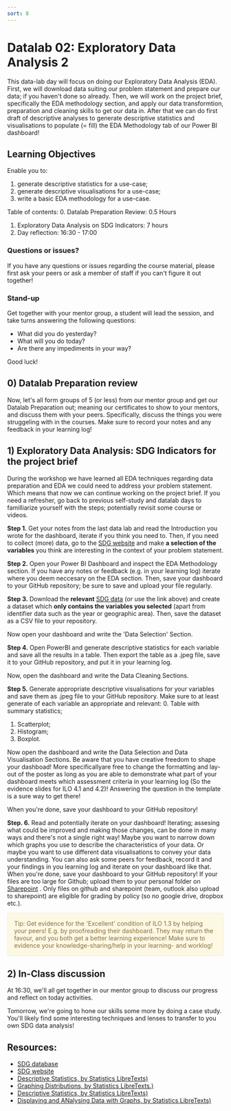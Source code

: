 ```yaml
---
sort: 8
---
```


# Datalab 02: Exploratory Data Analysis 2

This data-lab day will focus on doing our Exploratory Data Analysis (EDA). First, we will download data suiting our problem statement and prepare our data; if you haven't done so already. Then, we will work on the project brief, specifically the EDA methodology section, and apply our data transformtion, preparation and cleaning skills to get our data in. After that we can do first draft of descriptive analyses to generate descriptive statistics and visualisations to populate (= fill) the EDA Methodology tab of our Power BI dashboard!

## Learning Objectives
Enable you to:
1. generate descriptive statistics for a use-case;
2. generate descriptive visualisations for a use-case;
3. write a basic EDA methodology for a use-case.

Table of contents:
0. Datalab Preparation Review: 0.5 Hours
1. Exploratory Data Analysis on SDG Indicators: 7 hours
2. Day reflection: 16:30 - 17:00

### Questions or issues?
If you have any questions or issues regarding the course material, please first ask your peers or ask a member of staff if you can't figure it out together!

### Stand-up
Get together with your mentor group, a student will lead the session, and take turns answering the following questions:
- What did you do yesterday?
- What will you do today?
- Are there any impediments in your way?

Good luck!

## 0) Datalab Preparation review
Now, let's all form groups of 5 (or less) from our mentor group and get our Datalab Preparation out; meaning our certificates to show to your mentors, and discuss them with your peers. Specifically, discuss the things you were struggeling with in the courses. Make sure to record your notes and any feedback in your learning log!

## 1) Exploratory Data Analysis: SDG Indicators for the project brief
During the workshop we have learned all EDA techniques regarding data preparation and EDA we could need to address your problem statement. Which means that now we can continue working on the project brief. If you need a refresher, go back to previous self-study and datalab days to familliarize yourself with the steps; potentially revisit some course or videos.

**Step 1.** Get your notes from the last data lab and read the Introduction you wrote for the dashboard, iterate if you think you need to. Then, if you need to collect (more) data, go to the [SDG website](https://sdg-tracker.org/) and make **a selection of the variables** you think are interesting in the context of your problem statement.

**Step 2.** Open your Power BI Dashboard and inspect the EDA Methodology section. If you have any notes or feedback (e.g. in your learning log) iterate where you deem neccesary on the EDA section. Then, save your dashboard to your GitHub repository; be sure to save and upload your file regularly.

**Step 3.** Download the **relevant** [SDG data](https://unstats.un.org/sdgs/dataportal/) (or use the link above) and create a dataset which **only contains the variables you selected** (apart from identifier data such as the year or geographic area). Then, save the dataset as a CSV file to your repository.

Now open your dashboard and write the 'Data Selection' Section.


**Step 4.** Open PowerBI and generate descriptive statistics for each variable and save all the results in a table. Then export the table as a .jpeg file, save it to your GitHub repository, and put it in your learning log.

Now, open the dashboard and write the Data Cleaning Sections.


**Step 5.** Generate appropriate descriptive visualisations for your variables and save them as .jpeg file to your GitHub repository. Make sure to at least generate of each variable an appropriate and relevant:
0. Table with summary statistics;
1. Scatterplot;
2. Histogram;
3. Boxplot.

Now open the dashboard and write the Data Selection and Data Visualisation Sections. Be aware that you have creative freedom to shape your dashboad! More specificallyare free to change the formatting and lay-out of the poster as long as you are able to demonstrate what part of your dashboard meets which assessment criteria in your learning log (So the evidence slides for ILO 4.1 and 4.2)! Answering the question in the template is a sure way to get there! 

When you're done, save your dashboard to your GitHub repository! 

**Step. 6.** Read and potentially iterate on your dashboard! Iterating; assesing what could be improved and making those changes, can be done in many ways and there's not a single right way! Maybe you want to narrow down which graphs you use to describe the characteristics of your data. Or maybe you want to use different data visualisations to convey your data understanding. You can also ask some peers for feedback, record it and your findings in you learning log and iterate on your dashboard like that. 
When you're done, save your dashboard to your GitHub repository! If your files are too large for Github; upload them to your personal folder on [Sharepoint](www.edubuas.sharepoint.com) . Only files on github and sharepoint (team, outlook also upload to sharepoint) are eligible for grading by policy (so no google drive, dropbox etc.). 

<div style="padding: 15px; border: 1px solid transparent; border-color: transparent; margin-bottom: 20px; border-radius: 4px; color: #8a6d3b;; background-color: #fcf8e3; border-color: #faebcc;">
Tip: Get evidence for the 'Excellent' condition of ILO 1.3 by helping your peers! E.g. by proofreading their dashboard. They may return the favour, and you both get a better learning experience! Make sure to evidence your knowledge-sharing/help in your learning- and worklog!
</div>

## 2)  In-Class discussion
At 16:30, we'll all get together in our mentor group to discuss our progress and reflect on today activities.

Tomorrow, we're going to hone our skills some more by doing a case study. You'll likely find some interesting techniques and lenses to transfer to you own SDG data analysis!


## Resources:
- [SDG database](https://unstats.un.org/sdgs/indicators/database/)
- [SDG website](https://sdg-tracker.org/)
- [Descriptive Statistics, by Statistics LibreTexts)](https://statics.teams.cdn.office.net/evergreen-assets/safelinks/1/atp-safelinks.html?url=https%3A%2F%2Fstats.libretexts.org%2FBookshelves%2FIntroductory_Statistics%2FBook%253A_Introductory_Statistics_(OpenStax)%2F02%253A_Descriptive_Statistics)
- [Graphing Distributions, by Statistics LibreTexts.)](https://statics.teams.cdn.office.net/evergreen-assets/safelinks/1/atp-safelinks.html?url=https%3A%2F%2Fstats.libretexts.org%2FBookshelves%2FIntroductory_Statistics%2FBook%253A_Introductory_Statistics_(Lane)%2F02%253A_Graphing_Distributions)
-  [Descriptive Statistics, by Statistics LibreTexts)](https://statics.teams.cdn.office.net/evergreen-assets/safelinks/1/atp-safelinks.html?url=https%3A%2F%2Fstats.libretexts.org%2FBookshelves%2FIntroductory_Statistics%2FBook%253A_Introductory_Statistics_(Shafer_and_Zhang)%2F02%253A_Descriptive_Statistics)
 - [Displaying and ANalysing Data with Graphs, by Statistics LibreTexts)](https://statics.teams.cdn.office.net/evergreen-assets/safelinks/1/atp-safelinks.html?url=https%3A%2F%2Fstats.libretexts.org%2FBookshelves%2FIntroductory_Statistics%2FBook%253A_Inferential_Statistics_and_Probability_-_A_Holistic_Approach_(Geraghty)%2F02%253A_Displaying_and_Analyzing_Data_with_Graphs)
